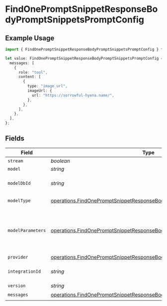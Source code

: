 # FindOnePromptSnippetResponseBodyPromptSnippetsPromptConfig

## Example Usage

```typescript
import { FindOnePromptSnippetResponseBodyPromptSnippetsPromptConfig } from "orq-poc-typescript-multi-env-version/models/operations";

let value: FindOnePromptSnippetResponseBodyPromptSnippetsPromptConfig = {
  messages: [
    {
      role: "tool",
      content: [
        {
          type: "image_url",
          imageUrl: {
            url: "https://sorrowful-hyena.name/",
          },
        },
      ],
    },
  ],
};
```

## Fields

| Field                                                                                                                                                                | Type                                                                                                                                                                 | Required                                                                                                                                                             | Description                                                                                                                                                          |
| -------------------------------------------------------------------------------------------------------------------------------------------------------------------- | -------------------------------------------------------------------------------------------------------------------------------------------------------------------- | -------------------------------------------------------------------------------------------------------------------------------------------------------------------- | -------------------------------------------------------------------------------------------------------------------------------------------------------------------- |
| `stream`                                                                                                                                                             | *boolean*                                                                                                                                                            | :heavy_minus_sign:                                                                                                                                                   | N/A                                                                                                                                                                  |
| `model`                                                                                                                                                              | *string*                                                                                                                                                             | :heavy_minus_sign:                                                                                                                                                   | N/A                                                                                                                                                                  |
| `modelDbId`                                                                                                                                                          | *string*                                                                                                                                                             | :heavy_minus_sign:                                                                                                                                                   | The id of the resource                                                                                                                                               |
| `modelType`                                                                                                                                                          | [operations.FindOnePromptSnippetResponseBodyPromptSnippetsModelType](../../models/operations/findonepromptsnippetresponsebodypromptsnippetsmodeltype.md)             | :heavy_minus_sign:                                                                                                                                                   | The type of the model                                                                                                                                                |
| `modelParameters`                                                                                                                                                    | [operations.FindOnePromptSnippetResponseBodyPromptSnippetsModelParameters](../../models/operations/findonepromptsnippetresponsebodypromptsnippetsmodelparameters.md) | :heavy_minus_sign:                                                                                                                                                   | Model Parameters: Not all parameters apply to every model                                                                                                            |
| `provider`                                                                                                                                                           | [operations.FindOnePromptSnippetResponseBodyPromptSnippetsProvider](../../models/operations/findonepromptsnippetresponsebodypromptsnippetsprovider.md)               | :heavy_minus_sign:                                                                                                                                                   | N/A                                                                                                                                                                  |
| `integrationId`                                                                                                                                                      | *string*                                                                                                                                                             | :heavy_minus_sign:                                                                                                                                                   | The id of the resource                                                                                                                                               |
| `version`                                                                                                                                                            | *string*                                                                                                                                                             | :heavy_minus_sign:                                                                                                                                                   | N/A                                                                                                                                                                  |
| `messages`                                                                                                                                                           | [operations.FindOnePromptSnippetResponseBodyPromptSnippetsMessages](../../models/operations/findonepromptsnippetresponsebodypromptsnippetsmessages.md)[]             | :heavy_check_mark:                                                                                                                                                   | N/A                                                                                                                                                                  |